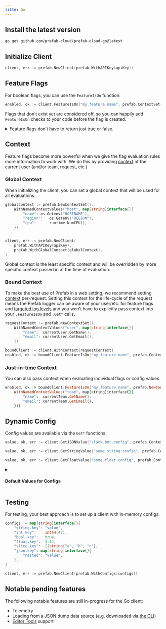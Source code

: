 ```yaml
---
title: Go
---
```


## Install the latest version

```bash
go get github.com/prefab-cloud/prefab-cloud-go@latest
```

## Initialize Client

```go
client, err := prefab.NewClient(prefab.WithAPIKey(apiKey))
```

## Feature Flags

For boolean flags, you can use the `FeatureIsOn` function:

```go
enabled, ok := client.FeatureIsOn("my.feature.name", prefab.ContextSet{})
```

Flags that don't exist yet are considered off, so you can happily add `FeatureIsOn` checks to your code before the flag is created.

<details className="alert--info">
<summary>
Feature flags don't have to return just true or false.
</summary>

You can get other data types using `Get*` functions:

```go
value, ok, err := client.GetStringValue("my.string.feature.name", prefab.ContextSet{})
value, ok, err := client.GetJSONValue("my.json.feature.name", prefab.ContextSet{})
```

</details>

## Context

Feature flags become more powerful when we give the flag evaluation rules more information to work with. We do this by providing [context](/docs/explanations/concepts/context) of the current user (and/or team, request, etc.)

### Global Context

When initializing the client, you can set a global context that will be used for all evaluations.

```go
globalContext := prefab.NewContextSet().
    WithNamedContextValues("host", map[string]interface{}{
        "name": os.Getenv("HOSTNAME"),
        "region":   os.Getenv("REGION"),
        "cpu":      runtime.NumCPU(),
    })


client, err := prefab.NewClient(
    prefab.WithAPIKey(apiKey),
    prefab.WithGlobalContext(globalContext),
)
```

Global context is the least specific context and will be overridden by more specific context passed in at the time of evaluation.

### Bound Context

To make the best use of Prefab in a web setting, we recommend setting [context](/docs/explanations/concepts/context) per-request. Setting this context for the life-cycle of the request means the Prefab logger can be aware of your user/etc. for feature flags and [targeted log levels](/docs/explanations/features/targeted-log-levels) and you won't have to explicitly pass context into your `.FeatureIsOn` and `.Get*` calls.

```go
requestContext := prefab.NewContextSet().
    WithNamedContextValues("user", map[string]interface{}{
        "name":  currentUser.GetName(),
        "email": currentUser.GetEmail(),
    })

boundClient := client.WithContext(requestContext)
enabled, ok := boundClient.FeatureIsOn("my.feature.name", prefab.ContextSet{})
```

### Just-in-time Context

You can also pass context when evaluating individual flags or config values.

```ruby
enabled, ok := boundClient.FeatureIsOn("my.feature.name", prefab.NewContextSet().
    WithNamedContextValues("team", map[string]interface{}{
        "name":  currentTeam.GetName(),
        "email": currentTeam.GetEmail(),
    }))
```

## Dynamic Config

Config values are available via the `Get*` functions:

```go
value, ok, err := client.GetJSONValue("slack.bot.config", prefab.ContextSet{})

value, ok, err := client.GetStringValue("some.string.config", prefab.ContextSet{})

value, ok, err := client.GetFloatValue("some.float.config", prefab.ContextSet{})
```

<details>
<summary>

#### Default Values for Configs

</summary>

Here we ask for the value of a config named `max-jobs-per-second`, and we specify `10` as a default value if no value is available.

```ruby
value, wasFound := client.GetIntValueWithDefault("max-jobs-per-second", 10, prefab.ContextSet{})
```

If `max-jobs-per-second` is available, `wasFound` will be `true` and `value` will be the value of the config. If `max-jobs-per-second` is not available, `wasFound` will be `false` and `value` will be `10`.

</details>

## Testing

For testing, your best approach is to set up a client with in-memory configs:

```go
configs := map[string]interface{}{
	"string.key": "value",
	"int.key":    int64(42),
	"bool.key":   true,
	"float.key":  3.14,
	"slice.key":  []string{"a", "b", "c"},
	"json.key": map[string]interface{}{
		"nested": "value",
	},
}

client, err := prefab.NewClient(prefab.WithConfigs(configs))
```

## Notable pending features

The following notable features are still in-progress for the Go client:

- Telemetry
- Loading from a JSON dump data source (e.g. downloaded via [the CLI](../tools/cli#download))
- [Editor Tools](../tools/editor-tools) support
